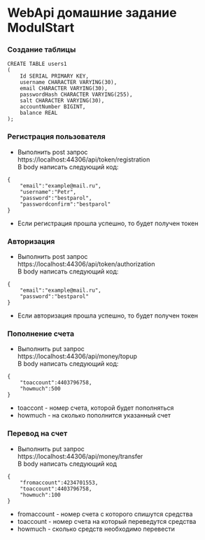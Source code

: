 # WebApi домашние задание ModulStart

### Создание таблицы
```
CREATE TABLE users1
(
    Id SERIAL PRIMARY KEY,
    username CHARACTER VARYING(30),
    email CHARACTER VARYING(30),
    passwordHash CHARACTER VARYING(255),
    salt CHARACTER VARYING(30),
    accountNumber BIGINT,
    balance REAL
);
```

### Регистрация пользователя
- Выполнить post запрос  
https://localhost:44306/api/token/registration  
В body написать следующий код:  
```
{
	"email":"example@mail.ru",
	"username":"Petr",
	"password":"bestparol",
	"passwordconfirm":"bestparol"
}
```
- Если регистрация прошла успешно, то будет получен токен
### Авторизация
- Выполнить post запрос  
https://localhost:44306/api/token/authorization  
В body написать следующий код:  
```
{
	"email":"example@mail.ru",
	"password":"bestparol"
}
```
- Если авторизация прошла успешно, то будет получен токен
### Пополнение счета
- Выполнить put запрос  
https://localhost:44306/api/money/topup  
В body написать следующий код:
```
{
	"toaccount":4403796758,
	"howmuch":500
}
```  
- toaccont - номер счета, которой будет пополняться
- howmuch - на сколько пополнится указанный счет
### Перевод на счет
- Выполнить put запрос  
https://localhost:44306/api/money/transfer  
В body написать следующий код  
```
{
	"fromaccount":4234701553,
	"toaccount":4403796758,
	"howmuch":100
}
```
- fromaccount - номер счета с которого спишутся средства
- toaccount - номер счета на который переведутся средства
- howmuch - сколько средств необходимо перевести
